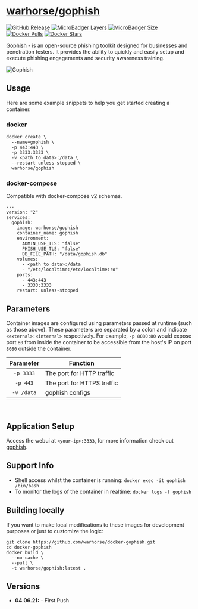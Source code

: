 # [warhorse/gophish](https://github.com/war-horse/docker-gophish)
[![GitHub Release](https://img.shields.io/github/release/war-horse/docker-gophish.svg?style=flat-square&color=E68523)](https://github.com/war-horse/docker-gophish/releases)
[![MicroBadger Layers](https://img.shields.io/microbadger/layers/warhorse/gophish.svg?style=flat-square&color=E68523)](https://microbadger.com/images/warhorse/gophish "Get your own version badge on microbadger.com")
[![MicroBadger Size](https://img.shields.io/microbadger/image-size/warhorse/gophish.svg?style=flat-square&color=E68523)](https://microbadger.com/images/warhorse/gophish "Get your own version badge on microbadger.com")
[![Docker Pulls](https://img.shields.io/docker/pulls/warhorse/gophish.svg?style=flat-square&color=E68523)](https://hub.docker.com/r/warhorse/gophish)
[![Docker Stars](https://img.shields.io/docker/stars/warhorse/gophish.svg?style=flat-square&color=E68523)](https://hub.docker.com/r/warhorse/gophish)

[Gophish](https://github.com/gophish/gophish) - is an open-source phishing toolkit designed for businesses and penetration testers. It provides the ability to quickly and easily setup and execute phishing engagements and security awareness training.

![Gophish](https://camo.githubusercontent.com/e401fbe8f27b84bdba6d577b6ba7c693029491d2a93b86662c31e16f9cef6712/68747470733a2f2f7261772e6769746875622e636f6d2f676f70686973682f676f70686973682f6d61737465722f7374617469632f696d616765732f676f70686973685f707572706c652e706e67)

## Usage

Here are some example snippets to help you get started creating a container.

### docker

```
docker create \
  --name=gophish \
  -p 443:443 \
  -p 3333:3333 \
  -v <path to data>:/data \
  --restart unless-stopped \
  warhorse/gophish
```

### docker-compose

Compatible with docker-compose v2 schemas.

```
---
version: "2"
services:
  gophish:
    image: warhorse/gophish
    container_name: gophish
    environment:
      ADMIN_USE_TLS: "false"
      PHISH_USE_TLS: "false"
      DB_FILE_PATH: "/data/gophish.db"
    volumes:
      - <path to data>:/data
      - "/etc/localtime:/etc/localtime:ro"
    ports:
      - 443:443
      - 3333:3333
    restart: unless-stopped
```

## Parameters

Container images are configured using parameters passed at runtime (such as those above). These parameters are separated by a colon and indicate `<external>:<internal>` respectively. For example, `-p 8080:80` would expose port `80` from inside the container to be accessible from the host's IP on port `8080` outside the container.

| Parameter | Function |
| :----: | --- |
| `-p 3333` | The port for HTTP traffic |
| `-p 443` | The port for HTTPS traffic |
| `-v /data` | gophish configs |

&nbsp;
## Application Setup

Access the webui at `<your-ip>:3333`, for more information check out [gophish](https://github.com/gophish/gophish).


## Support Info

* Shell access whilst the container is running: `docker exec -it gophish /bin/bash`
* To monitor the logs of the container in realtime: `docker logs -f gophish`

## Building locally

If you want to make local modifications to these images for development purposes or just to customize the logic:
```
git clone https://github.com/warhorse/docker-gophish.git
cd docker-gophish
docker build \
  --no-cache \
  --pull \
  -t warhorse/gophish:latest .
```
## Versions

* **04.06.21:** - First Push